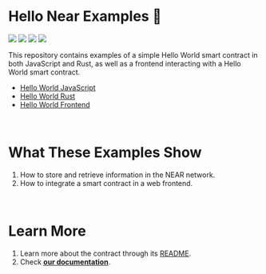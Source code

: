 # Hello Near Examples 👋 
[![](https://img.shields.io/badge/⋈%20Examples-Basics-green)](https://docs.near.org/tutorials/welcome)
[![](https://img.shields.io/badge/Contract-JS-yellow)](contract-ts)
[![](https://img.shields.io/badge/Contract-Rust-red)](contract-ts)
[![](https://img.shields.io/badge/Frontend-JS-yellow)](frontend)

This repository contains examples of a simple Hello World smart contract in both JavaScript and Rust, as well as a frontend interacting with a Hello World smart contract. 

- [Hello World JavaScript](contract-ts)
- [Hello World Rust](contract-ts)
- [Hello World Frontend](frontend)

<br />

# What These Examples Show

1. How to store and retrieve information in the NEAR network.
2. How to integrate a smart contract in a web frontend.

<br />

# Learn More
1. Learn more about the contract through its [README](./contract/README.md).
2. Check [**our documentation**](https://docs.near.org/develop/welcome).
